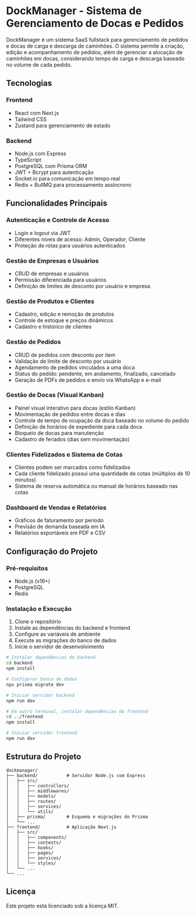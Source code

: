 # DockManager - Sistema de Gerenciamento de Docas e Pedidos

DockManager é um sistema SaaS fullstack para gerenciamento de pedidos e docas de carga e descarga de caminhões. O sistema permite a criação, edição e acompanhamento de pedidos, além de gerenciar a alocação de caminhões em docas, considerando tempo de carga e descarga baseado no volume de cada pedido.

## Tecnologias

### Frontend
- React com Next.js
- Tailwind CSS
- Zustand para gerenciamento de estado

### Backend
- Node.js com Express
- TypeScript
- PostgreSQL com Prisma ORM
- JWT + Bcrypt para autenticação
- Socket.io para comunicação em tempo real
- Redis + BullMQ para processamento assíncrono

## Funcionalidades Principais

### Autenticação e Controle de Acesso
- Login e logout via JWT
- Diferentes níveis de acesso: Admin, Operador, Cliente
- Proteção de rotas para usuários autenticados

### Gestão de Empresas e Usuários
- CRUD de empresas e usuários
- Permissão diferenciada para usuários
- Definição de limites de desconto por usuário e empresa

### Gestão de Produtos e Clientes
- Cadastro, edição e remoção de produtos
- Controle de estoque e preços dinâmicos
- Cadastro e histórico de clientes

### Gestão de Pedidos
- CRUD de pedidos com desconto por item
- Validação de limite de desconto por usuário
- Agendamento de pedidos vinculados a uma doca
- Status do pedido: pendente, em andamento, finalizado, cancelado
- Geração de PDFs de pedidos e envio via WhatsApp e e-mail

### Gestão de Docas (Visual Kanban)
- Painel visual interativo para docas (estilo Kanban)
- Movimentação de pedidos entre docas e dias
- Controle de tempo de ocupação da doca baseado no volume do pedido
- Definição de horários de expediente para cada doca
- Bloqueio de docas para manutenção
- Cadastro de feriados (dias sem movimentação)

### Clientes Fidelizados e Sistema de Cotas
- Clientes podem ser marcados como fidelizados
- Cada cliente fidelizado possui uma quantidade de cotas (múltiplos de 10 minutos)
- Sistema de reserva automática ou manual de horários baseado nas cotas

### Dashboard de Vendas e Relatórios
- Gráficos de faturamento por período
- Previsão de demanda baseada em IA
- Relatórios exportáveis em PDF e CSV

## Configuração do Projeto

### Pré-requisitos
- Node.js (v16+)
- PostgreSQL
- Redis

### Instalação e Execução
1. Clone o repositório
2. Instale as dependências do backend e frontend
3. Configure as variáveis de ambiente
4. Execute as migrações do banco de dados
5. Inicie o servidor de desenvolvimento

```bash
# Instalar dependências do backend
cd backend
npm install

# Configurar banco de dados
npx prisma migrate dev

# Iniciar servidor backend
npm run dev

# Em outro terminal, instalar dependências do frontend
cd ../frontend
npm install

# Iniciar servidor frontend
npm run dev
```

## Estrutura do Projeto
```
dockmanager/
├── backend/           # Servidor Node.js com Express
│   ├── src/
│   │   ├── controllers/
│   │   ├── middlewares/
│   │   ├── models/
│   │   ├── routes/
│   │   ├── services/
│   │   └── utils/
│   ├── prisma/        # Esquema e migrações do Prisma
│   └── ...
├── frontend/          # Aplicação Next.js
│   ├── src/
│   │   ├── components/
│   │   ├── contexts/
│   │   ├── hooks/
│   │   ├── pages/
│   │   ├── services/
│   │   └── styles/
│   └── ...
└── ...
```

## Licença
Este projeto está licenciado sob a licença MIT.